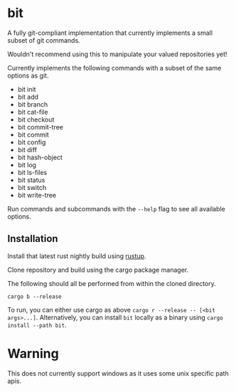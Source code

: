 # bit

A fully git-compliant implementation that currently implements a small subset of git
commands.

Wouldn't recommend using this to manipulate your valued repositories yet!

Currently implements the following commands with a subset of the same options as git.

- bit init
- bit add
- bit branch
- bit cat-file
- bit checkout
- bit commit-tree
- bit commit
- bit config
- bit diff
- bit hash-object
- bit log
- bit ls-files
- bit status
- bit switch
- bit write-tree

Run commands and subcommands with the `--help` flag to see all available options.

## Installation

Install that latest rust nightly build using [rustup](https://rustup.rs/).

Clone repository and build using the cargo package manager.

The following should all be performed from within the cloned directory.

`cargo b --release`

To run, you can either use cargo as above `cargo r --release -- [<bit args>...]`.
Alternatively, you can install `bit` locally as a binary using `cargo install --path bit`.

# Warning

This does not currently support windows as it uses some unix specific path apis.
